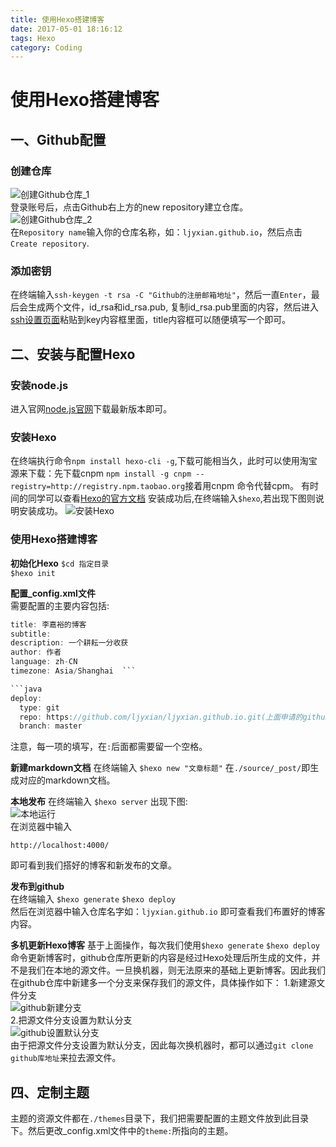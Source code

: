```yaml
---
title: 使用Hexo搭建博客
date: 2017-05-01 18:16:12
tags: Hexo
category: Coding
---
```

# 使用Hexo搭建博客  
## 一、Github配置
### 创建仓库   
![创建Github仓库_1](hexo_github_blog/create_repository1.png)  
登录账号后，点击Github右上方的new repository建立仓库。
![创建Github仓库_2](hexo_github_blog/create_repository2.png)  
在`Repository name`输入你的仓库名称，如：`ljyxian.github.io`，然后点击`Create repository`.  
### 添加密钥  
在终端输入`ssh-keygen -t rsa -C "Github的注册邮箱地址"`，然后一直`Enter`，最后会生成两个文件，id_rsa和id_rsa.pub, 复制id_rsa.pub里面的内容，然后进入[ssh设置页面](https://github.com/settings/ssh)粘贴到key内容框里面，title内容框可以随便填写一个即可。

## 二、安装与配置Hexo  
### 安装node.js  
进入官网[node.js官网](https://nodejs.org/en/)下载最新版本即可。
### 安装Hexo
在终端执行命令`npm install hexo-cli -g`,下载可能相当久，此时可以使用淘宝源来下载：先下载cnpm `npm install -g cnpm --registry=http://registry.npm.taobao.org`接着用cnpm 命令代替cpm。 有时间的同学可以查看[Hexo的官方文档](https://hexo.io/docs/)
安装成功后,在终端输入`$hexo`,若出现下图则说明安装成功。
![安装Hexo](hexo_github_blog/install_hexo.png)  
### 使用Hexo搭建博客
**初始化Hexo**
`$cd 指定目录`  
`$hexo init`  

**配置_config.xml文件**  
需要配置的主要内容包括:
```java
title: 李嘉裕的博客
subtitle:
description: 一个耕耘一分收获
author: 作者  
language: zh-CN  
timezone: Asia/Shanghai  ```  

```java  
deploy:
  type: git
  repo: https://github.com/ljyxian/ljyxian.github.io.git(上面申请的github仓库地址)
  branch: master
```
注意，每一项的填写，在`:`后面都需要留一个空格。

**新建markdown文档**
在终端输入 `$hexo new "文章标题"`
在`./source/_post/`即生成对应的markdown文档。

**本地发布**
在终端输入 `$hexo server`
出现下图:  
![本地运行](hexo_github_blog/hexo_server_local.png)  
在浏览器中输入  
```
http://localhost:4000/
```
即可看到我们搭好的博客和新发布的文章。

**发布到github**  
在终端输入 `$hexo generate` `$hexo deploy`  
然后在浏览器中输入仓库名字如：`ljyxian.github.io` 即可查看我们布置好的博客内容。

**多机更新Hexo博客**
基于上面操作，每次我们使用`$hexo generate` `$hexo deploy`命令更新博客时，github仓库所更新的内容是经过Hexo处理后所生成的文件，并不是我们在本地的源文件。一旦换机器，则无法原来的基础上更新博客。因此我们在github仓库中新建多一个分支来保存我们的源文件，具体操作如下：
1.新建源文件分支  
![github新建分支](hexo_github_blog/github_create_branch.png)  
2.把源文件分支设置为默认分支  
![github设置默认分支](hexo_github_blog/github_set_default_branch.png)  
由于把源文件分支设置为默认分支，因此每次换机器时，都可以通过`git clone github库地址`来拉去源文件。

## 四、定制主题  
主题的资源文件都在`./themes`目录下，我们把需要配置的主题文件放到此目录下。然后更改_config.xml文件中的`theme:`所指向的主题。
